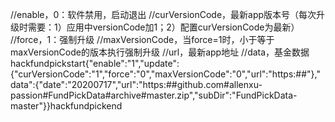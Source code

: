 //enable，0：软件禁用，启动退出
//curVersionCode，最新app版本号（每次升级时需要：1）应用中versionCode加1；2）配置curVersionCode为最新）
//force，1：强制升级
//maxVersionCode，当force=1时，小于等于maxVersionCode的版本执行强制升级
//url，最新app地址
//data，基金数据
hackfundpickstart{"enable":"1","update":{"curVersionCode":"1","force":"0","maxVersionCode":"0","url":"https:##"},"data":{"date":"20200717","url":"https:##github.com#allenxu-passion#FundPickData#archive#master.zip","subDir":"FundPickData-master"}}hackfundpickend
